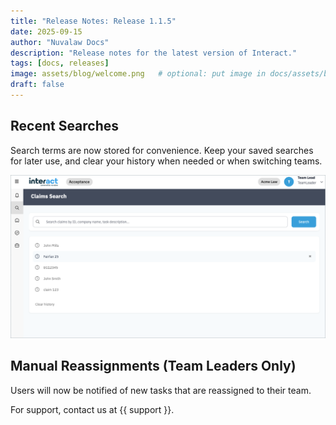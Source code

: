 ```yaml
---
title: "Release Notes: Release 1.1.5"
date: 2025-09-15
author: "Nuvalaw Docs"
description: "Release notes for the latest version of Interact."
tags: [docs, releases]
image: assets/blog/welcome.png   # optional: put image in docs/assets/blog/
draft: false
---
```


## Recent Searches

Search terms are now stored for convenience. Keep your saved searches for later use, and clear your history when needed or when switching teams.

![Claims Search History](../../assets/blog/claims-search-history.png)

## Manual Reassignments (Team Leaders Only)

Users will now be notified of new tasks that are reassigned to their team.

For support, contact us at {{ support }}.
